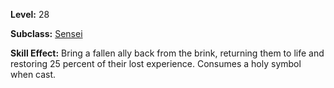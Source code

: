 <!-- TITLE: Skill: Rekindle -->
<!-- SUBTITLE:  -->

**Level:** 28

**Subclass:** [Sensei](sensei)

**Skill Effect:** Bring a fallen ally back from the brink, returning them to life and restoring 25 percent of their lost experience.  Consumes a holy symbol when cast.